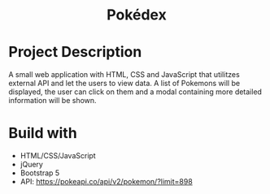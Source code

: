 <h1 align="center">Pokédex</h1>

# Project Description
A small web application with HTML, CSS and JavaScript that utilitzes external API and let the users to view data. A list of Pokemons will be displayed, the user can click on them and a modal containing more detailed information will be shown.

# Build with
- HTML/CSS/JavaScript
- jQuery
- Bootstrap 5
- API: https://pokeapi.co/api/v2/pokemon/?limit=898
